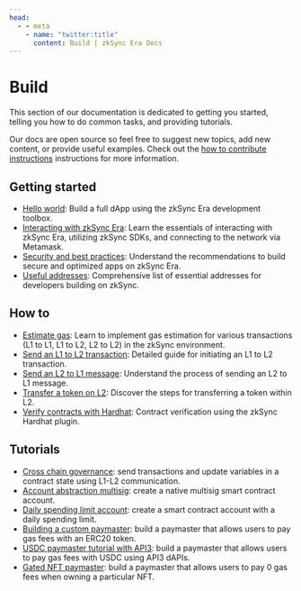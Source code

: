 ```yaml
---
head:
  - - meta
    - name: "twitter:title"
      content: Build | zkSync Era Docs
---
```


# Build

This section of our documentation is dedicated to getting you started, telling you how to do common tasks, and providing tutorials.

Our docs are open source so feel free to suggest new topics, add new content, or provide useful examples. Check out the [how to contribute instructions](../reference/troubleshooting/docs-contribution/docs.md) instructions for more information.

## Getting started

- [Hello world](./building-on-zksync/hello-world.md): Build a full dApp using the zkSync Era development toolbox.
- [Interacting with zkSync Era](./building-on-zksync/interacting.md): Learn the essentials of interacting with zkSync Era, utilizing zkSync SDKs, and connecting to the network via Metamask.
- [Security and best practices](./building-on-zksync/best-practices.md): Understand the recommendations to build secure and optimized apps on zkSync Era.
- [Useful addresses](./building-on-zksync/useful-address.md): Comprehensive list of essential addresses for developers building on zkSync.

## How to

- [Estimate gas](./how-to/estimate-gas.md): Learn to implement gas estimation for various transactions (L1 to L1, L1 to L2, L2 to L2) in the zkSync environment.
- [Send an L1 to L2 transaction](./how-to/send-transaction-l1-l2.md): Detailed guide for initiating an L1 to L2 transaction.
- [Send an L2 to L1 message](./how-to/send-message-l2-l1.md): Understand the process of sending an L2 to L1 message.
- [Transfer a token on L2](./how-to/transfer-token-l2.md): Discover the steps for transferring a token within L2.
- [Verify contracts with Hardhat](./how-to/verify-contracts.md): Contract verification using the zkSync Hardhat plugin.

## Tutorials

- [Cross chain governance](./tutorials/cross-chain-tutorial.md): send transactions and update variables in a contract state using L1-L2 communication.
- [Account abstraction multisig](./tutorials/custom-aa-tutorial.md): create a native multisig smart contract account.
- [Daily spending limit account](./tutorials/aa-daily-spend-limit.md): create a smart contract account with a daily spending limit.
- [Building a custom paymaster](./tutorials/custom-paymaster-tutorial.md): build a paymaster that allows users to pay gas fees with an ERC20 token.
- [USDC paymaster tutorial with API3](./tutorials/api3-usd-paymaster-tutorial.md): build a paymaster that allows users to pay gas fees with USDC using API3 dAPIs.
- [Gated NFT paymaster](./tutorials/gated-nft-paymaster-tutorial.md): build a paymaster that allows users to pay 0 gas fees when owning a particular NFT.
